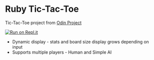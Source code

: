 # Ruby Tic-Tac-Toe #

Tic-Tac-Toe project from [Odin Project](https://www.theodinproject.com/lessons/ruby-tic-tac-toe)

[![Run on Repl.it](https://repl.it/badge/github/KTohara/ruby_tictactoe)](https://replit.com/@KenTohara/rubytictactoe)

* Dynamic display - stats and board size display grows depending on input
* Supports multiple players - Human and Simple AI
  